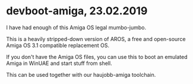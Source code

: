 # devboot-amiga, 23.02.2019

I have had enough of this Amiga OS legal mumbo-jumbo. 

This is a heavily stripped-down version of AROS, a free and open-source Amiga OS 3.1 compatible replacement OS.

If you don't have the Amiga OS files, you can use this to boot an emulated Amiga in WinUAE and start stuff from shell.

This can be used together with our haujobb-amiga toolchain.


